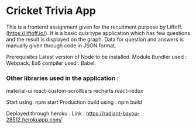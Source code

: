 # Cricket Trivia App

This is a frontend assignment given for the recuitment purpose by Liffoff. (https://liftoff.io/).
It is a basic quiz type application which has few questions and the result is displayed on the graph.
Data for question and answers is manually given through code in JSON format.

Prerequisites
Latest version of Node to be installed.
Module Bundler used : Webpack.
Es6 compiler used : Babel.


### Other libraries used in the application : 
material-ui
react-custom-scrollbars
recharts
react-redux

Start using:  npm start
Production build using : npm build
 
Deployed through heroku : Link : https://radiant-bayou-28512.herokuapp.com/

 




